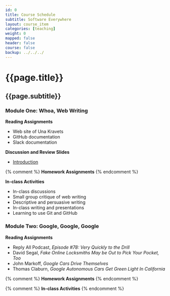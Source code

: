 ```yaml
---
id: 0
title: Course Schedule
subtitle: Software Everywhere
layout: course_item
categories: [teaching]
weight: 0
mapped: false
header: false
course: false
backup: ../../../
---
```


# {{page.title}}

## {{page.subtitle}}

### Module One: Whoa, Web Writing

**Reading Assignments**

- Web site of Una Kravets
- GitHub documentation
- Slack documentation

**Discussion and Review Slides**

<ul>

<li> <a target="_blank" href ="{{site.baseurl}}teaching/fs102S2017/provide/slides/fs102_introduction.html">Introduction</a>

</ul>

{% comment %} **Homework Assignments** {% endcomment %}

**In-class Activities**

- In-class discussions
- Small group critique of web writing
- Descriptive and persuasive writing
- In-class writing and presentations
- Learning to use Git and GitHub

### Module Two: Google, Google, Google

**Reading Assignments**

- Reply All Podcast, <em>Episode #78: Very Quickly to the Drill</em>
- David Segal, <em>Fake Online Locksmiths May be Out to Pick Your Pocket, Too</em>
- John Markoff, <em>Google Cars Drive Themselves</em>
- Thomas Claburn, <em>Google Autonomous Cars Get Green Light In California</em>

{% comment %} **Homework Assignments** {% endcomment %}

{% comment %} **In-class Activities** {% endcomment %}

